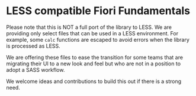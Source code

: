 # LESS compatible Fiori Fundamentals

Please note that this is NOT a full port of the library to LESS. We are providing only select files that can be used in a LESS environment. For example, some `calc` functions are escaped to avoid errors when the library is processed as LESS.

We are offering these files to ease the transition for some teams that are migrating their UI to a new look and feel but who are not in a position to adopt a SASS workflow.

We welcome ideas and contributions to build this out if there is a strong need.
